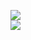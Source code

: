 [![](https://img.shields.io/badge/Made%20With-Github%20Spray-lightgrey.svg?style=for-the-badge&logo=github)](https://github.com/Annihil/github-spray#7231)  
[![](https://i.imgur.com/2DrTn0Z.gif)](https://github.com/Annihil/github-spray)